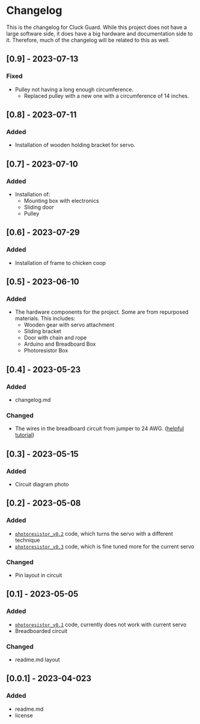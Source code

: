 # Changelog

This is the changelog for Cluck Guard. While this project does not have a large software side, it does have a big hardware and documentation side to it. Therefore, much of the changelog will be related to this as well.

## [0.9] - 2023-07-13

### Fixed

- Pulley not having a long enough circumference.
    - Replaced pulley with a new one with a circumference of 14 inches.

## [0.8] - 2023-07-11

### Added

- Installation of wooden holding bracket for servo.

## [0.7] - 2023-07-10

### Added

- Installation of:
    - Mounting box with electronics
    - Sliding door
    - Pulley

## [0.6] - 2023-07-29

### Added

- Installation of frame to chicken coop

## [0.5] - 2023-06-10

### Added

- The hardware components for the project. Some are from repurposed materials. This includes:
    - Wooden gear with servo attachment
    - Sliding bracket
    - Door with chain and rope
    - Arduino and Breadboard Box
    - Photoresistor Box


## [0.4] - 2023-05-23

### Added

- changelog.md

### Changed

- The wires in the breadboard circuit from jumper to 24 AWG. ([helpful tutorial](https://youtu.be/ver-Av8vr1Q))

## [0.3] - 2023-05-15

### Added

- Circuit diagram photo

## [0.2] - 2023-05-08

### Added

- [`photoresistor_v0.2`](code/photoresistor_v0.2) code, which turns the servo with a different technique
- [`photoresistor_v0.3`](code/photoresistor_v0.3) code, which is fine tuned more for the current servo

### Changed

- Pin layout in circuit

## [0.1] - 2023-05-05

### Added

- [`photoresistor_v0.1`](code/photoresistor_v0.1) code, currently does not work with current servo
- Breadboarded circuit

### Changed

- readme.md layout

## [0.0.1] - 2023-04-023

### Added

- readme.md
- license
